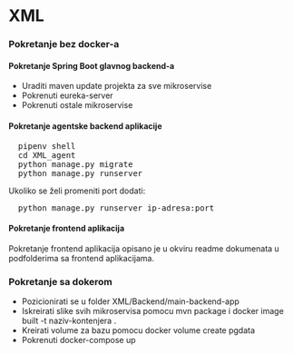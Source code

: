 # XML


### Pokretanje bez docker-a

#### Pokretanje Spring Boot glavnog backend-a
* Uraditi maven update projekta za sve mikroservise
* Pokrenuti eureka-server
* Pokrenuti ostale mikroservise

#### Pokretanje agentske backend aplikacije
<pre>
  pipenv shell
  cd XML_agent
  python manage.py migrate
  python manage.py runserver
</pre>


Ukoliko se želi promeniti port dodati:
<pre>
  python manage.py runserver ip-adresa:port
</pre>

#### Pokretanje frontend aplikacija
Pokretanje frontend aplikacija opisano je u okviru readme dokumenata u podfolderima sa frontend aplikacijama.


### Pokretanje sa dokerom

* Pozicionirati se u folder XML/Backend/main-backend-app
* Iskreirati slike svih mikroservisa pomocu mvn package i docker image built -t naziv-kontenjera .
* Kreirati volume za bazu pomocu  docker volume create pgdata
* Pokrenuti docker-compose up
